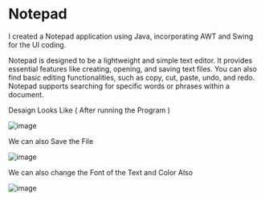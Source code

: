 # Notepad
I created a Notepad application using Java, incorporating AWT and Swing for the UI coding.

Notepad is designed to be a lightweight and simple text editor. It provides essential features like creating, opening, and saving text files. You can also find basic editing functionalities, such as copy, cut, paste, undo, and redo. Notepad supports searching for specific words or phrases within a document.

Desaign Looks Like ( After running the Program )

![image](https://github.com/user-attachments/assets/7c7e5657-4e5a-4a9d-9543-fdc31cee9850)

We can also Save the File 

![image](https://github.com/user-attachments/assets/5ce49675-beec-4499-b18c-52b972aea9a8)

We can also change the Font of the Text and Color Also

![image](https://github.com/user-attachments/assets/bf5980a9-755a-483d-a2db-416d792c7b81)
